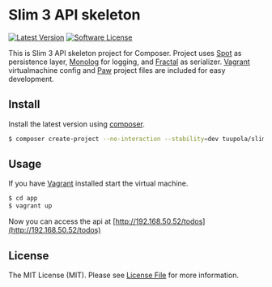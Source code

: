 # Slim 3 API skeleton

[![Latest Version](https://img.shields.io/packagist/v/tuupola/slim-skeleton.svg?style=flat-square)](https://github.com/tuupola/slim-skeleton/releases)
[![Software License](https://img.shields.io/badge/license-MIT-brightgreen.svg?style=flat-square)](LICENSE.md)

This is Slim 3 API skeleton project for Composer. Project uses [Spot](http://phpdatamapper.com/) as persistence layer,  [Monolog](https://github.com/Seldaek/monolog) for logging, and [Fractal](http://fractal.thephpleague.com/) as serializer. [Vagrant](https://www.vagrantup.com/) virtualmachine config and [Paw](https://geo.itunes.apple.com/us/app/paw-http-rest-client/id584653203?mt=12&at=1010lc2t) project files are included for easy development.

## Install

Install the latest version using [composer](https://getcomposer.org/).

``` bash
$ composer create-project --no-interaction --stability=dev tuupola/slim-api-skeleton app
```

## Usage

If you have [Vagrant](https://www.vagrantup.com/) installed start the virtual machine.

``` bash
$ cd app
$ vagrant up
```

Now you can access the api at [http://192.168.50.52/todos](http://192.168.50.52/todos)

## License

The MIT License (MIT). Please see [License File](LICENSE.md) for more information.